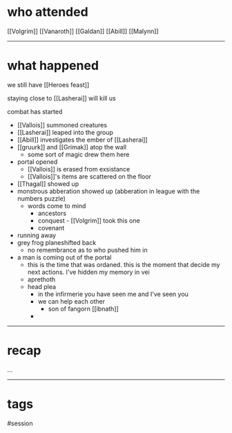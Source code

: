 # who attended

[[Volgrim]]
[[Vanaroth]]
[[Galdan]]
[[Abill]]
[[Malynn]]

---
# what happened

we still have [[Heroes feast]]

staying close to [[Lasherai]]  will kill us

combat has started
- [[Vallois]] summoned creatures
- [[Lasherai]] leaped into the group
- [[Abill]] investigates the ember of [[Lasherai]]
- [[gruurk]] and [[Grimak]] atop the wall
	- some sort of magic drew them here
- portal opened
	- [[Vallois]] is erased from exsistance
	- [[Vallois]]'s items are scattered on the floor
- [[Thagal]] showed up
- monstrous abberation showed up (abberation in league with the numbers puzzle)
	- words come to mind
		- ancestors
		- conquest - [[Volgrim]] took this one
		- covenant
- running away
- grey frog planeshifted back
	- no remembrance as to who pushed him in
- a man is coming out of the portal
	- this is the time that was ordaned. this is the moment that decide my next actions. I've hidden my memory in vei
	- aprethoth
	- head plea
		- in the infirmerie you have seen me and I've seen you
		- we can help each other
			- son of fangorn [[ibnath]] 
		- 




---
# recap

...

---
# tags

#session